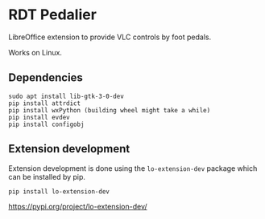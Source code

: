# RDT Pedalier

LibreOffice extension to provide VLC controls by foot pedals.

Works on Linux.

Dependencies
------------
    sudo apt install lib-gtk-3-0-dev
    pip install attrdict
    pip install wxPython (building wheel might take a while)
    pip install evdev
    pip install configobj



Extension development
---------------------

Extension development is done using the `lo-extension-dev` package 
which can be installed by pip.

    pip install lo-extension-dev

https://pypi.org/project/lo-extension-dev/
